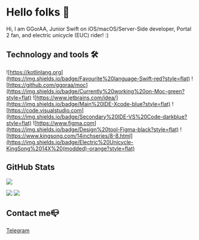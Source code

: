 # Hello folks 👋

Hi, I am GGorAA, Junior Swift on iOS/macOS/Server-Side developer, Portal 2 fan, and electric unicycle (EUC) rider! :)

## Technology and tools 🛠

![https://kotlinlang.org](https://img.shields.io/badge/Favourite%20language-Swift-red?style=flat)
![https://github.com/ggoraa/moc](https://img.shields.io/badge/Currently%20working%20on-Moc-green?style=flat)
![https://www.jetbrains.com/idea/](https://img.shields.io/badge/Main%20IDE-Xcode-blue?style=flat)
![https://code.visualstudio.com](https://img.shields.io/badge/Secondary%20IDE-VS%20Code-darkblue?style=flat)
![https://www.figma.com](https://img.shields.io/badge/Design%20tool-Figma-black?style=flat)
![https://www.kingsong.com/14inchseries/8-8.html](https://img.shields.io/badge/Electric%20Unicycle-KingSong%2014X%20(modded)-orange?style=flat)

## GitHub Stats

![](https://github-readme-stats.vercel.app/api?username=GGorAA&show_icons=true)

![](https://github-readme-stats.vercel.app/api/pin?username=GGorAA&repo=Moc)
![](https://github-readme-stats.vercel.app/api/pin?username=GGorAA&repo=YeelightKit)

## Contact me📪

[Telegram](https://t.me/GGorAAOfficial)
